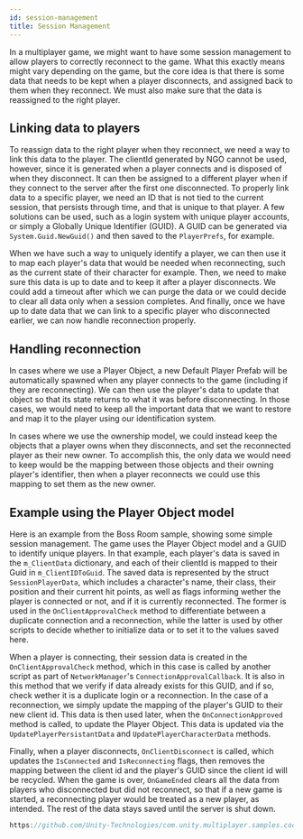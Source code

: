 ```yaml
---
id: session-management
title: Session Management
---
```

In a multiplayer game, we might want to have some session management to allow players to correctly reconnect to the game. What this exactly means might vary depending on the game, but the core idea is that there is some data that needs to be kept when a player disconnects, and assigned back to them when they reconnect. We must also make sure that the data is reassigned to the right player.

## Linking data to players
To reassign data to the right player when they reconnect, we need a way to link this data to the player. The clientId generated by NGO cannot be used, however, since it is generated when a player connects and is disposed of when they disconnect. It can then be assigned to a different player when if they connect to the server after the first one disconnected. To properly link data to a specific player, we need an ID that is not tied to the current session, that persists through time, and that is unique to that player. A few solutions can be used, such as a login system with unique player accounts, or simply a Globally Unique Identifier (GUID). A GUID can be generated via `System.Guid.NewGuid()` and then saved to the `PlayerPrefs`, for example.

When we have such a way to uniquely identify a player, we can then use it to map each player's data that would be needed when reconnecting, such as the current state of their character for example. Then, we need to make sure this data is up to date and to keep it after a player disconnects. We could add a timeout after which we can purge the data or we could decide to clear all data only when a session completes. And finally, once we have up to date data that we can link to a specific player who disconnected earlier, we can now handle reconnection properly.

## Handling reconnection
In cases where we use a Player Object, a new Default Player Prefab will be automatically spawned when any player connects to the game (including if they are reconnecting). We can then use the player's data to update that object so that its state returns to what it was before disconnecting. In those cases, we would need to keep all the important data that we want to restore and map it to the player using our identification system.

In cases where we use the ownership model, we could instead keep the objects that a player owns when they disconnects, and set the reconnected player as their new owner. To accomplish this, the only data we would need to keep would be the mapping between those objects and their owning player's identifier, then when a player reconnects we could use this mapping to set them as the new owner.

## Example using the Player Object model
Here is an example from the Boss Room sample, showing some simple session management. The game uses the Player Object model and a GUID to identify unique players. In that example, each player's data is saved in the `m_ClientData` dictionary, and each of their clientId is mapped to their Guid in `m_ClientIDToGuid`. The saved data is represented by the struct `SessionPlayerData`, which includes a character's name, their class, their position and their current hit points, as well as flags informing wether the player is connected or not, and if it is currently reconnected. The former is used in the `OnClientApprovalCheck` method to differentiate between a duplicate connection and a reconnection, while the latter is used by other scripts to decide whether to initialize data or to set it to the values saved here.

When a player is connecting, their session data is created in the `OnClientApprovalCheck` method, which in this case is called by another script as part of `NetworkManager`'s `ConnectionApprovalCallback`. It is also in this method that we verify if data already exists for this GUID, and if so, check wether it is a duplicate login or a reconnection. In the case of a reconnection, we simply update the mapping of the player's GUID to their new client id. This data is then used later, when the `OnConnectionApproved` method is called, to update the Player Object. This data is updated via the `UpdatePlayerPersistantData` and `UpdatePlayerCharacterData` methods.

Finally, when a player disconnects, `OnClientDisconnect` is called, which updates the `IsConnected` and `IsReconnecting` flags, then removes the mapping between the client id and the player's GUID since the client id will be recycled. When the game is over, `OnGameEnded` clears all the data from players who disconnected but did not reconnect, so that if a new game is started, a reconnecting player would be treated as a new player, as intended. The rest of the data stays saved until the server is shut down.

```csharp reference
https://github.com/Unity-Technologies/com.unity.multiplayer.samples.coop/blob/develop/Assets/BossRoom/Scripts/Shared/Net/ConnectionManagement/SessionManager.cs
```